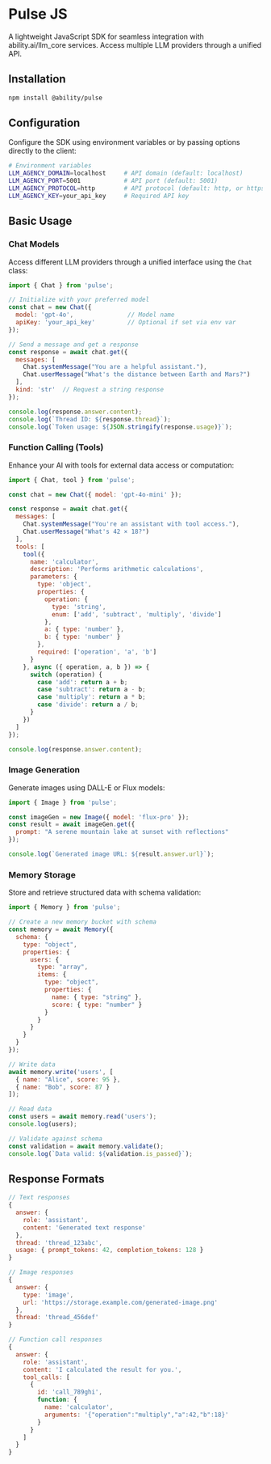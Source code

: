 # Pulse JS

A lightweight JavaScript SDK for seamless integration with ability.ai/llm_core services. Access multiple LLM providers through a unified API.

## Installation

```bash
npm install @ability/pulse
```

## Configuration

Configure the SDK using environment variables or by passing options directly to the client:

```bash
# Environment variables
LLM_AGENCY_DOMAIN=localhost     # API domain (default: localhost)
LLM_AGENCY_PORT=5001            # API port (default: 5001)
LLM_AGENCY_PROTOCOL=http        # API protocol (default: http, or https if port is 443)
LLM_AGENCY_KEY=your_api_key     # Required API key
```

## Basic Usage

### Chat Models

Access different LLM providers through a unified interface using the `Chat` class:

```javascript
import { Chat } from 'pulse';

// Initialize with your preferred model
const chat = new Chat({
  model: 'gpt-4o',               // Model name
  apiKey: 'your_api_key'         // Optional if set via env var
});

// Send a message and get a response
const response = await chat.get({
  messages: [
    Chat.systemMessage("You are a helpful assistant."),
    Chat.userMessage("What's the distance between Earth and Mars?")
  ],
  kind: 'str'  // Request a string response
});

console.log(response.answer.content);
console.log(`Thread ID: ${response.thread}`);
console.log(`Token usage: ${JSON.stringify(response.usage)}`);
```

### Function Calling (Tools)

Enhance your AI with tools for external data access or computation:

```javascript
import { Chat, tool } from 'pulse';

const chat = new Chat({ model: 'gpt-4o-mini' });

const response = await chat.get({
  messages: [
    Chat.systemMessage("You're an assistant with tool access."),
    Chat.userMessage("What's 42 × 18?")
  ],
  tools: [
    tool({
      name: 'calculator',
      description: 'Performs arithmetic calculations',
      parameters: {
        type: 'object',
        properties: {
          operation: {
            type: 'string',
            enum: ['add', 'subtract', 'multiply', 'divide']
          },
          a: { type: 'number' },
          b: { type: 'number' }
        },
        required: ['operation', 'a', 'b']
      }
    }, async ({ operation, a, b }) => {
      switch (operation) {
        case 'add': return a + b;
        case 'subtract': return a - b;
        case 'multiply': return a * b;
        case 'divide': return a / b;
      }
    })
  ]
});

console.log(response.answer.content);
```

### Image Generation

Generate images using DALL-E or Flux models:

```javascript
import { Image } from 'pulse';

const imageGen = new Image({ model: 'flux-pro' });
const result = await imageGen.get({
  prompt: "A serene mountain lake at sunset with reflections"
});

console.log(`Generated image URL: ${result.answer.url}`);
```

### Memory Storage

Store and retrieve structured data with schema validation:

```javascript
import { Memory } from 'pulse';

// Create a new memory bucket with schema
const memory = await Memory({
  schema: {
    type: "object",
    properties: {
      users: {
        type: "array",
        items: {
          type: "object",
          properties: {
            name: { type: "string" },
            score: { type: "number" }
          }
        }
      }
    }
  }
});

// Write data
await memory.write('users', [
  { name: "Alice", score: 95 },
  { name: "Bob", score: 87 }
]);

// Read data
const users = await memory.read('users');
console.log(users);

// Validate against schema
const validation = await memory.validate();
console.log(`Data valid: ${validation.is_passed}`);
```

## Response Formats

```javascript
// Text responses
{
  answer: {
    role: 'assistant',
    content: 'Generated text response'
  },
  thread: 'thread_123abc',
  usage: { prompt_tokens: 42, completion_tokens: 128 }
}

// Image responses
{
  answer: {
    type: 'image',
    url: 'https://storage.example.com/generated-image.png'
  },
  thread: 'thread_456def'
}

// Function call responses
{
  answer: {
    role: 'assistant',
    content: 'I calculated the result for you.',
    tool_calls: [
      {
        id: 'call_789ghi',
        function: {
          name: 'calculator',
          arguments: '{"operation":"multiply","a":42,"b":18}'
        }
      }
    ]
  }
}
```
